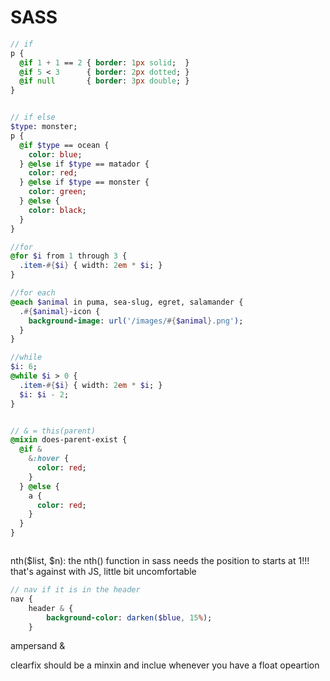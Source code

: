 # SASS

```sass
// if
p {
  @if 1 + 1 == 2 { border: 1px solid;  }
  @if 5 < 3      { border: 2px dotted; }
  @if null       { border: 3px double; }
}


// if else
$type: monster;
p {
  @if $type == ocean {
    color: blue;
  } @else if $type == matador {
    color: red;
  } @else if $type == monster {
    color: green;
  } @else {
    color: black;
  }
}

//for
@for $i from 1 through 3 {
  .item-#{$i} { width: 2em * $i; }
}

//for each
@each $animal in puma, sea-slug, egret, salamander {
  .#{$animal}-icon {
    background-image: url('/images/#{$animal}.png');
  }
}

//while
$i: 6;
@while $i > 0 {
  .item-#{$i} { width: 2em * $i; }
  $i: $i - 2;
}


// & = this(parent)
@mixin does-parent-exist {
  @if &
    &:hover {
      color: red;
    }
  } @else {
    a {
      color: red;
    }
  }
}



```

nth($list, $n):
the nth() function in sass needs the position to starts at 1!!!
that's against with JS, little bit uncomfortable


```sass
// nav if it is in the header
nav {
	header & {
		background-color: darken($blue, 15%);
	}
```


ampersand &

clearfix should be a minxin and inclue whenever you have a float opeartion 
